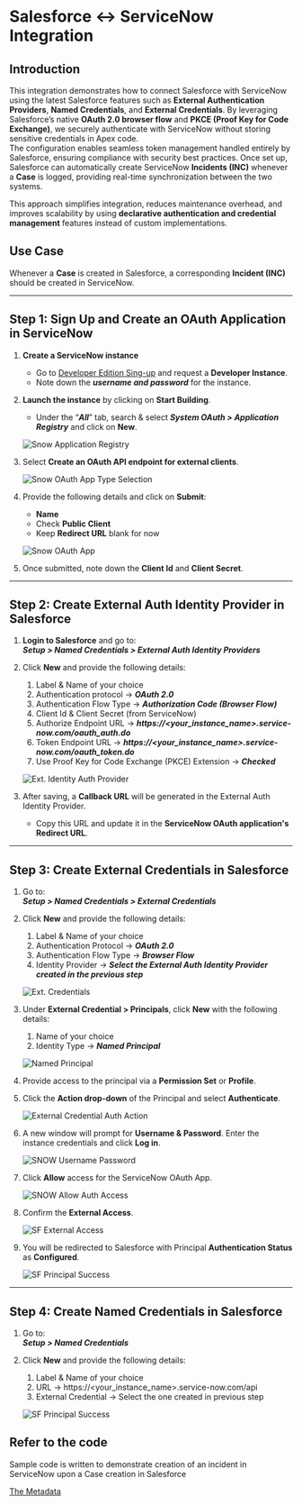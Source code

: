 # Salesforce ↔ ServiceNow Integration

## Introduction

This integration demonstrates how to connect Salesforce with ServiceNow using the latest Salesforce features such as **External Authentication Providers**, **Named Credentials**, and **External Credentials**. By leveraging Salesforce’s native **OAuth 2.0 browser flow** and **PKCE (Proof Key for Code Exchange)**, we securely authenticate with ServiceNow without storing sensitive credentials in Apex code.  
The configuration enables seamless token management handled entirely by Salesforce, ensuring compliance with security best practices. Once set up, Salesforce can automatically create ServiceNow **Incidents (INC)** whenever a **Case** is logged, providing real-time synchronization between the two systems.  

This approach simplifies integration, reduces maintenance overhead, and improves scalability by using **declarative authentication and credential management** features instead of custom implementations.  

## Use Case

Whenever a **Case** is created in Salesforce, a corresponding **Incident (INC)** should be created in ServiceNow.

---

## Step 1: Sign Up and Create an OAuth Application in ServiceNow

1. **Create a ServiceNow instance**  
   - Go to [Developer Edition Sing-up](https://signon.servicenow.com/x_snc_sso_auth.do?pageId=sign-up) and request a **Developer Instance**.  
   - Note down the ***username and password*** for the instance.

2. **Launch the instance** by clicking on **Start Building**.  
   - Under the “***All***” tab, search & select ***System OAuth > Application Registry*** and click on **New**.  

   ![Snow Application Registry](images/SNOW_Application_Registry.png)

3. Select **Create an OAuth API endpoint for external clients**.  

   ![Snow OAuth App Type Selection](images/SNOW_OAuth_Type_Selection.png)

4. Provide the following details and click on **Submit**:  
   - **Name**  
   - Check **Public Client**  
   - Keep **Redirect URL** blank for now  

   ![Snow OAuth App](images/SNOW_OAuth_App.png)

5. Once submitted, note down the **Client Id** and **Client Secret**.

---

## Step 2: Create External Auth Identity Provider in Salesforce

1. **Login to Salesforce** and go to:  
   ***Setup > Named Credentials > External Auth Identity Providers***

2. Click **New** and provide the following details:  
   1. Label & Name of your choice  
   2. Authentication protocol → ***OAuth 2.0***  
   3. Authentication Flow Type → ***Authorization Code (Browser Flow)***  
   4. Client Id & Client Secret (from ServiceNow)  
   5. Authorize Endpoint URL → ***https://<your_instance_name>.service-now.com/oauth_auth.do***  
   6. Token Endpoint URL → ***https://<your_instance_name>.service-now.com/oauth_token.do***  
   7. Use Proof Key for Code Exchange (PKCE) Extension → ***Checked***

   ![Ext. Identity Auth Provider](/Images/External_Identity_Auth_Provider.png)

3. After saving, a **Callback URL** will be generated in the External Auth Identity Provider.  
   - Copy this URL and update it in the **ServiceNow OAuth application's Redirect URL**.

---

## Step 3: Create External Credentials in Salesforce

1. Go to:  
   ***Setup > Named Credentials > External Credentials***

2. Click **New** and provide the following details:  
   1. Label & Name of your choice  
   2. Authentication Protocol → ***OAuth 2.0***  
   3. Authentication Flow Type → ***Browser Flow***  
   4. Identity Provider → ***Select the External Auth Identity Provider created in the previous step***

   ![Ext. Credentials](images/SF_External_Cred.png)

3. Under **External Credential > Principals**, click **New** with the following details:  
   1. Name of your choice  
   2. Identity Type → ***Named Principal***  

   ![Named Principal](images/SF_Named_Principal.png)

4. Provide access to the principal via a **Permission Set** or **Profile**.

5. Click the **Action drop-down** of the Principal and select **Authenticate**.  

   ![External Credential Auth Action](images/SF_Principal_Auth_Action.png)

6. A new window will prompt for **Username & Password**. Enter the instance credentials and click **Log in**.  

   ![SNOW Username Password](images/SNOW_Username_Password.png)

7. Click **Allow** access for the ServiceNow OAuth App.  

   ![SNOW Allow Auth Access](images/SNOW_Auth_Screen.png)

8. Confirm the **External Access**.  

   ![SF External Access](images/SF_External_Access.png)

9. You will be redirected to Salesforce with Principal **Authentication Status** as **Configured**.  

   ![SF Principal Success](images/SF_Principal_Success.png)

---

## Step 4: Create Named Credentials in Salesforce

1. Go to:  
   ***Setup > Named Credentials***

2. Click **New** and provide the following details:
    1. Label & Name of your choice
    2. URL → https://<your_instance_name>.service-now.com/api
    3. External Credential → Select the one created in previous step

    ![SF Principal Success](images/SF_Named_Credentials.png)

## Refer to the code

Sample code is written to demonstrate creation of an incident in ServiceNow upon a Case creation in Salesforce

[The Metadata](./force-app/main/default)